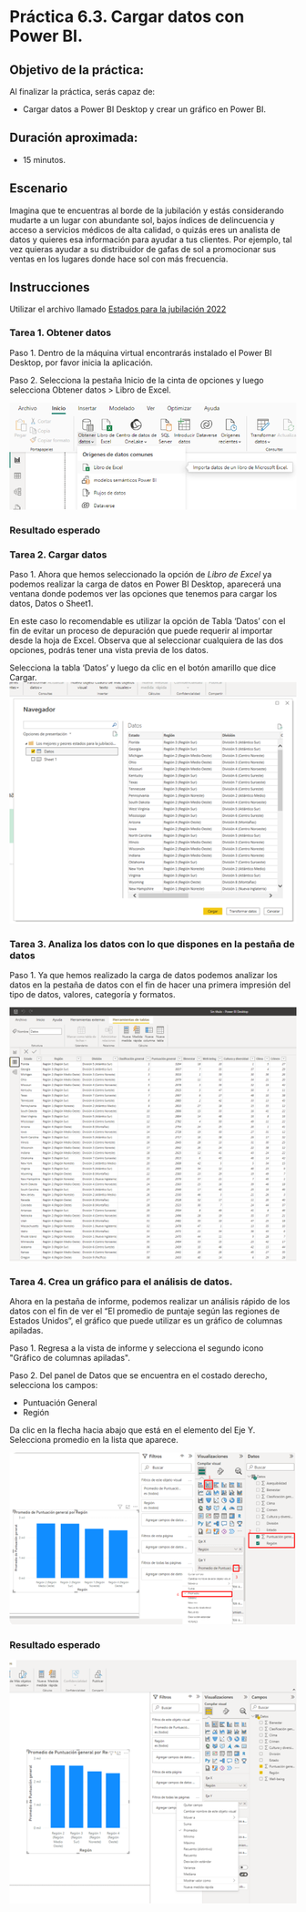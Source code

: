 # Práctica 6.3. Cargar datos con Power BI.

## Objetivo de la práctica:
Al finalizar la práctica, serás capaz de:
- Cargar datos a Power BI Desktop y crear un gráfico en Power BI.



## Duración aproximada:
- 15 minutos.

## Escenario
Imagina que te encuentras al borde de la jubilación y estás considerando mudarte a un lugar con abundante sol, bajos índices de delincuencia y acceso a servicios médicos de alta calidad, o quizás eres un analista de datos y quieres esa información para ayudar a tus clientes. Por ejemplo, tal vez quieras ayudar a su distribuidor de gafas de sol a promocionar sus ventas en los lugares donde hace sol con más frecuencia.


## Instrucciones

Utilizar el archivo llamado [Estados para la jubilación 2022](< Estados para la jubilación 2022.xlsx>)

### Tarea 1. Obtener datos

Paso 1. Dentro de la máquina virtual encontrarás instalado el Power BI Desktop, por favor inicia la aplicación.

Paso 2. Selecciona la pestaña Inicio de la cinta de opciones y luego selecciona Obtener datos > Libro de Excel.

![img238](../images/img238.png)


### Resultado esperado


### Tarea 2.  Cargar datos

Paso 1. Ahora que hemos seleccionado la opción de *Libro de Excel* ya podemos realizar la carga de datos en Power BI Desktop, aparecerá una ventana donde podemos ver las opciones que tenemos para cargar los datos, Datos o Sheet1.

En este caso lo recomendable es utilizar la opción de Tabla ‘Datos’ con el fin de evitar un proceso de depuración que puede requerir al importar desde la hoja de Excel. Observa que al seleccionar cualquiera de las dos opciones, podrás tener una vista previa de los datos.

Selecciona la tabla ‘Datos’ y luego da clic en el botón amarillo que dice Cargar.
![img239](../images/img239.png)

### Tarea 3. Analiza los datos con lo que dispones en la pestaña de datos

Paso 1. Ya que hemos realizado la carga de datos podemos analizar los datos en la pestaña de datos con el fin de hacer una primera impresión del tipo de datos, valores, categoría y formatos.

![img240](../images/img240.png)

### Tarea 4. Crea un gráfico para el análisis de datos.

Ahora en la pestaña de informe, podemos realizar un análisis rápido de los datos con el fin de ver el “El promedio de puntaje según las regiones de Estados Unidos”, el gráfico que puede utilizar es un gráfico de columnas apiladas.

Paso 1. Regresa a la vista de informe y selecciona el segundo icono "Gráfico de columnas apiladas".

Paso 2. Del panel de Datos que se encuentra en el costado derecho, selecciona los campos: 
- Puntuación General
- Región

Da clic en la flecha hacia abajo que está en el elemento del Eje Y.
Selecciona promedio en la lista que aparece.

![img241](../images/img241.png)


### Resultado esperado

![img242](../images/img242.png)
